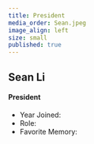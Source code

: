 ```yaml
---
title: President
media_order: Sean.jpeg
image_align: left
size: small
published: true
---
```


## Sean Li
#### President
* Year Joined: 
* Role: 
* Favorite Memory: 